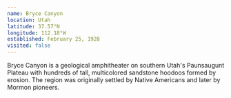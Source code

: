 ```yaml
---
name: Bryce Canyon
location: Utah
latitude: 37.57°N
longitude: 112.18°W
established: February 25, 1928
visited: false
---
```


Bryce Canyon is a geological amphitheater on southern Utah's Paunsaugunt Plateau with hundreds of tall, multicolored sandstone hoodoos formed by erosion. The region was originally settled by Native Americans and later by Mormon pioneers.
